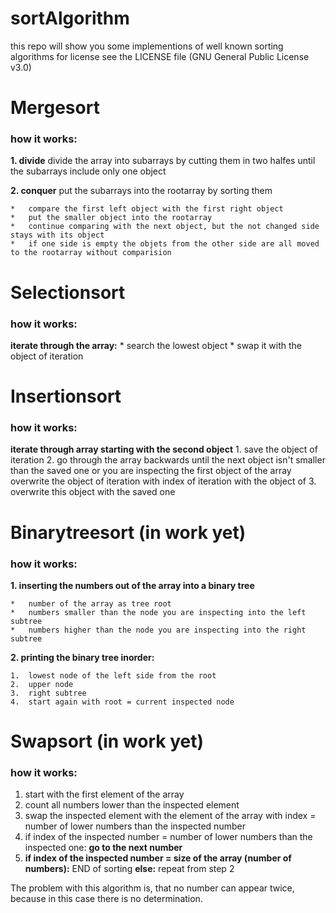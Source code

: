 # sortAlgorithm
this repo will show you some implementions of well known sorting algorithms
for license see the LICENSE file (GNU General Public License v3.0)

# Mergesort

### how it works:
**1. divide**
	divide the array into subarrays by cutting them in two halfes until the subarrays include only one object

**2. conquer**
	put the subarrays into the rootarray by sorting them
	
	*	compare the first left object with the first right object
	*	put the smaller object into the rootarray
	*	continue comparing with the next object, but the not changed side stays with its object
	*	if one side is empty the objets from the other side are all moved to the rootarray without comparision
	
# Selectionsort

### how it works:

**iterate through the array:**
	*	search the lowest object
	*	swap it with the object of iteration

# Insertionsort

### how it works:

**iterate through array starting with the second object**
	1.	save the object of iteration
	2.	go through the array backwards until the next object isn't smaller than the saved one or you are inspecting the first object of the array
			overwrite the object of iteration with index of iteration with the object of
	3.	overwrite this object with the saved one
		
# Binarytreesort (in work yet)

### how it works:
**1. inserting the numbers out of the array into a binary tree**

	*	number of the array as tree root
	*	numbers smaller than the node you are inspecting into the left subtree
	*	numbers higher than the node you are inspecting into the right subtree
**2. printing the binary tree inorder:**

	1.	lowest node of the left side from the root
	2.	upper node
	3.	right subtree
	4.	start again with root = current inspected node

# Swapsort (in work yet)

### how it works:
1. start with the first element of the array
2. count all numbers lower than the inspected element
3. swap the inspected element with the element of the array with index = number of lower numbers than the inspected number
4. if index of the inspected number = number of lower numbers than the inspected one: **go to the next number** 
5. **if index of the inspected number = size of the array (number of numbers):** END of sorting **else:** repeat from step 2

The problem with this algorithm is, that no number can appear twice, because in this case there is no determination.


